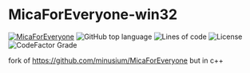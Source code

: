 # MicaForEveryone-win32 
  [![MicaForEveryone](https://github.com/rounk-ctrl/MicaForEveryone-win32/actions/workflows/msbuild.yml/badge.svg?branch=main)](https://github.com/rounk-ctrl/MicaForEveryone-win32/actions/workflows/msbuild.yml)
  ![GitHub top language](https://img.shields.io/github/languages/top/rounk-ctrl/MicaForEveryone-win32)
  ![Lines of code](https://img.shields.io/tokei/lines/github/rounk-ctrl/MicaForEveryone-win32)
  ![License](https://img.shields.io/github/license/rounk-ctrl/Micaforeveryone-win32)
  ![CodeFactor Grade](https://img.shields.io/codefactor/grade/github/rounk-ctrl/micaforeveryone-win32)

fork of https://github.com/minusium/MicaForEveryone but in c++
